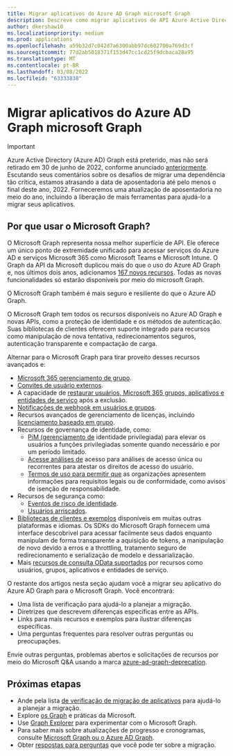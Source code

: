 ```yaml
---
title: Migrar aplicativos do Azure AD Graph microsoft Graph
description: Descreve como migrar aplicativos de API Azure Active Directory (Azure AD) para a API Graph Microsoft.
author: dkershaw10
ms.localizationpriority: medium
ms.prod: applications
ms.openlocfilehash: a59b32d7c042d7a6300abb97dc602700a769d3cf
ms.sourcegitcommit: 77d2ab5018371f153d47cc1cd25f9dcbaca28a95
ms.translationtype: MT
ms.contentlocale: pt-BR
ms.lasthandoff: 03/08/2022
ms.locfileid: "63333838"
---
```

# <a name="migrate-azure-ad-graph-apps-to-microsoft-graph"></a>Migrar aplicativos do Azure AD Graph microsoft Graph

> [!IMPORTANT]
> Azure Active Directory (Azure AD) Graph está preterido, mas não será retirado em 30 de junho de 2022, conforme anunciado [anteriormente](https://techcommunity.microsoft.com/t5/azure-active-directory-identity/update-your-applications-to-use-microsoft-authentication-library/ba-p/1257363). Escutando seus comentários sobre os desafios de migrar uma dependência tão crítica, estamos atrasando a data de aposentadoria até pelo menos o final deste ano, 2022. Forneceremos uma atualização de aposentadoria no meio do ano, incluindo a liberação de mais ferramentas para ajudá-lo a migrar seus aplicativos.

## <a name="why-use-microsoft-graph"></a>Por que usar o Microsoft Graph?

O Microsoft Graph representa nossa melhor superfície de API. Ele oferece um único ponto de extremidade unificado para acessar serviços do Azure AD e serviços Microsoft 365 como Microsoft Teams e Microsoft Intune. O Graph da API da Microsoft duplicou mais do que o uso do Azure AD Graph e, nos últimos dois anos, adicionamos [167 novos recursos](https://developer.microsoft.com/en-us/graph/changelog). Todas as novas funcionalidades só estarão disponíveis por meio do microsoft Graph.

O Microsoft Graph também é mais seguro e resiliente do que o Azure AD Graph.

O Microsoft Graph tem todos os recursos disponíveis no Azure AD Graph e novas APIs, como a proteção de identidade e os métodos de autenticação. Suas bibliotecas de clientes oferecem suporte integrado para recursos como manipulação de nova tentativa, redirecionamentos seguros, autenticação transparente e compactação de carga.

Alternar para o Microsoft Graph para tirar proveito desses recursos avançados e:

- [Microsoft 365 gerenciamento de grupo](/graph/office365-groups-concept-overview).
- [Convites de usuário externos](/graph/api/resources/invitation).
- A capacidade de [restaurar usuários, Microsoft 365 grupos, aplicativos e entidades de serviço](/graph/api/resources/directory) após a exclusão.
- [Notificações de webhook em usuários e grupos](/graph/webhooks).
- Recursos avançados de gerenciamento de licenças, incluindo [licenciamento baseado em grupo](/graph/api/group-assignlicense).
- Recursos de governança de identidade, como:
  - [PiM (gerenciamento de](/graph/api/resources/privilegedidentitymanagement-root?view=graph-rest-beta&preserve-view=true) identidade privilegiada) para elevar os usuários a funções privilegiadas somente quando necessário e por um período limitado.
  - [Acesse análises de](/graph/api/resources/accessreviewsv2-overview) acesso para análises de acesso única ou recorrentes para atestar os direitos de acesso do usuário.
  - [Termos de uso para permitir que](/graph/api/resources/agreement) as organizações apresentem informações para requisitos legais ou de conformidade, como avisos de isenção de responsabilidade.
- Recursos de segurança como:
  - [Eventos de risco de identidade](/graph/api/resources/riskdetection).
  - [Usuários arriscados](/graph/api/resources/riskyuser).
- [Bibliotecas de clientes e exemplos](/graph/) disponíveis em muitas outras plataformas e idiomas. Os SDKs do Microsoft Graph fornecem uma interface descobrivel para acessar facilmente seus dados enquanto manipulam de forma transparente a aquisição de tokens, a manipulação de novo devido a erros e a throttling, tratamento seguro de redirecionamento e serialização de modelo e dessarialização.
- Mais [recursos de consulta OData suportados](/graph/query-parameters) por recursos como usuários, grupos, aplicativos e entidades de serviço.

O restante dos artigos nesta seção ajudam você a migrar seu aplicativo do Azure AD Graph para o Microsoft Graph. Você encontrará:

- Uma lista de verificação para ajudá-lo a planejar a migração.
- Diretrizes que descrevem diferenças específicas entre as APIs.
- Links para mais recursos e exemplos para ilustrar diferenças específicas.
- Uma perguntas frequentes para resolver outras perguntas ou preocupações.

Envie outras perguntas, problemas abertos e solicitações de recursos por meio do Microsoft Q&A usando a marca [azure-ad-graph-deprecation](/answers/topics/azure-ad-graph-deprecation.html).

## <a name="next-steps"></a>Próximas etapas

- Ande pela lista [de verificação de migração de aplicativos](migrate-azure-ad-graph-planning-checklist.md) para ajudá-lo a planejar a migração.
- Explore [os Graph](/graph/overview) e práticas da Microsoft.
- Use [Graph Explorer](https://aka.ms/ge) para experimentar com o Microsoft Graph.
- Para saber mais sobre atualizações de progresso e cronogramas, consulte [Microsoft Graph ou o Azure AD Graph](https://developer.microsoft.com/graph/blogs/microsoft-graph-or-azure-ad-graph/).
- Obter [respostas para perguntas](/graph/migrate-azure-ad-graph-faq) que você pode ter sobre a migração.